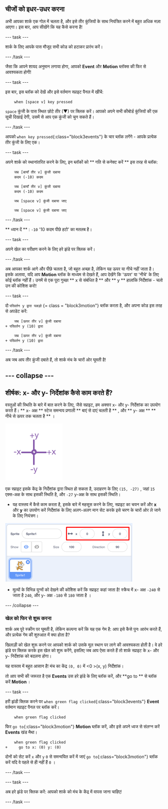 ## चीजों को इधर-उधर करना

अभी आपका शार्क एक गोल में चलता है, और इसे तीर कुंजियों के साथ नियंत्रित करने में बहुत अधिक मज़ा आएगा। इस बार, आप सीखेंगे कि यह कैसे करना है!

\--- task \---

शार्क के लिए आपके पास मौजूद सभी कोड को हटाकर प्रारंभ करें।

\--- /task \---

जैसा कि आपने शायद अनुमान लगाया होगा, आपको **Event** और **Motion** ब्लॉक्स की फिर से आवश्यकता होगी!

\--- task \---

इस बार, इस ब्लॉक को देखें और इसे वर्तमान स्प्राइट पैनल में खींचें:

```blocks3
    when [space v] key pressed
```

`space` कुंजी के पास स्थित छोटे तीर (▼) पर क्लिक करें। आपको अपने सभी कीबोर्ड कुंजियों की एक सूची दिखाई देगी, उसमें से आप एक कुंजी को चुन सकते हैं।

\--- /task \---

आपको `when key pressed`{:class="block3events"} के चार ब्लॉक लगेंगे - आपके प्रत्येक तीर कुंजी के लिए एक।

\--- task \---

अपने शार्क को स्थानांतरित करने के लिए, इन ब्लॉकों को ** गति से कनेक्ट करें ** इस तरह से ब्लॉक:

```blocks3
    जब [बायाँ तीर v] कुंजी दबाया
    कदम (-10) कदम
```

```blocks3
    जब [बायाँ तीर v] कुंजी दबाया
    कदम (-10) कदम
```

```blocks3
    जब [space v] कुंजी दबाया जाए
```

```blocks3
    जब [space v] कुंजी दबाया जाए
```

\--- /task \---

** ध्यान दें ** : ` -10 ` '10 कदम पीछे हटो' का मतलब है।

\--- task \---

अपने खेल का परीक्षण करने के लिए हरे झंडे पर क्लिक करें।

\--- /task \---

अब आपका शार्क आगे और पीछे चलता है, जो बहुत अच्छा है, लेकिन यह ऊपर या नीचे नहीं जाता है। इसके अलावा, यदि आप **Motion** ब्लॉक के माध्यम से देखते हैं, आप देखेंगे कि 'ऊपर' या 'नीचे' के लिए कोई ब्लॉक नहीं हैं। उनमें से एक पूरा गुच्छा ** x से संबंधित है ** और ** y ** हालांकि निर्देशांक - चलो उन की कोशिश करो!

\--- task \---

दो ` परिवर्तन y द्वारा पकड़ो ` {= class = "block3motion"} ब्लॉक करता है, और अपना कोड इस तरह से अपडेट करें:

```blocks3
    जब [ऊपर तीर v] कुंजी दबाया
+ परिवर्तन y (10) द्वारा
```

```blocks3
    जब [ऊपर तीर v] कुंजी दबाया
+ परिवर्तन y (10) द्वारा
```

\--- /task \---

अब जब आप तीर कुंजी दबाते हैं, तो शार्क मंच के चारों ओर घूमती है!

## \--- collapse \---

## शीर्षक: x- और y- निर्देशांक कैसे काम करते हैं?

वस्तुओं की स्थिति के बारे में बात करने के लिए, जैसे स्प्राइट, हम अक्सर x- और y- निर्देशांक का उपयोग करते हैं। ** x- अक्ष ** स्टेज समन्वय प्रणाली ** बाएं से दाएं चलती है ** , और ** y- अक्ष ** ** नीचे से ऊपर तक चलता है ** ।

![](images/moving3.png)

एक स्प्राइट इसके केंद्र के निर्देशांक द्वारा स्थित हो सकता है, उदाहरण के लिए `(15, -27)` , जहां `15` एक्स-अक्ष के साथ इसकी स्थिति है, और `-27` y-अक्ष के साथ इसकी स्थिति।

+ यह वास्तव में कैसे काम करता है, इसके बारे में महसूस करने के लिए, स्प्राइट का चयन करें और **x** और **y** का उपयोग करें निर्देशांक के लिए अलग-अलग मान सेट करके इसे चरण के चारों ओर ले जाने के लिए नियंत्रण।

![](images/xycoords.png)

+ मूल्यों के विभिन्न युग्मों को देखने की कोशिश करें कि स्प्राइट कहां जाता है! स्क्रैच में x- अक्ष `-240` से जाता है `240`, और y- अक्ष `-180` से `180` जाता है ।

\--- /collapse \---

### खेल को फिर से शुरू करना

शार्क अब पूरे स्क्रीन पर घूमती है, लेकिन कल्पना करें कि यह एक गेम है: आप इसे कैसे पुनः आरंभ करते हैं, और प्रत्येक गेम की शुरुआत में क्या होता है?

खिलाड़ी को खेल शुरू करने पर आपको शार्क को उसके मूल स्थान पर लाने की आवश्यकता होती है। वे हरे झंडे पर क्लिक करके इस खेल को शुरू करेंगे, इसलिए जब आप ऐसा करते हैं तो शार्क स्प्राइट के x- और y- निर्देशांक को बदलना होगा।

यह वास्तव में बहुत आसान है! मंच का केंद्र `(0, 0)` में <0 >(x, y)</code> निर्देशांक।

तो आप सभी की जरूरत है एक **Events** उस हरे झंडे के लिए ब्लॉक करें, और **go to ** से ब्लॉक करें **Motion** ।

\--- task \---

हरी झंडी क्लिक करने पर `when green flag clicked`{:class="block3events"} **Event** वर्तमान स्प्राइट पैनल पर ब्लॉक करें।

```blocks3
    when green flag clicked
```

फिर `go to`{:class="block3motion"} **Motion** ब्लॉक करें, और इसे अपने ध्वज से संलग्न करें **Events** खंड मैथा।

```blocks3
    when green flag clicked
+     go to x: (0) y: (0)
```

दोनों को सेट करें `x` और `y` `0` से समन्वयित करें में जाएं `go to`{:class="block3motion"} ब्लॉक करें यदि वे पहले से ही नहीं हैं `0` ।

\--- /task \---

\--- task \---

अब हरे झंडे पर क्लिक करें: आपको शार्क को मंच के केंद्र में वापस जाना चाहिए!

\--- /task \---
